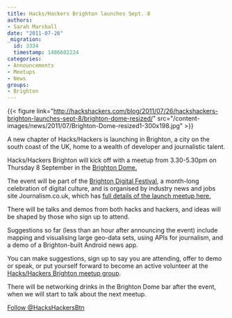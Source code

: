 ```yaml
---
title: Hacks/Hackers Brighton launches Sept. 8
authors:
- Sarah Marshall
date: "2011-07-26"
_migration:
  id: 3334
  timestamp: 1486602224
categories:
- Announcements
- Meetups
- News
groups:
- Brighton
---
```


{{< figure link="http://hackshackers.com/blog/2011/07/26/hackshackers-brighton-launches-sept-8/brighton-dome-resized/" src="/content-images/news/2011/07/Brighton-Dome-resized1-300x198.jpg" >}}

A new chapter of Hacks/Hackers is launching in Brighton, a city on the south coast of the UK, home to a wealth of developer and journalistic talent.

Hacks/Hackers Brighton will kick off with a meetup from 3.30-5.30pm on Thursday 8 September in the [Brighton Dome.][1]

The event will be part of the [Brighton Digital Festival][2], a month-long celebration of digital culture, and is organised by industry news and jobs site Journalism.co.uk, which has [full details of the launch meetup here.][3]

There will be talks and demos from both hacks and hackers, and ideas will be shaped by those who sign up to attend.

Suggestions so far (less than an hour after announcing the event) include mapping and visualising large geo-data sets, using APIs for journalism, and a demo of a Brighton-built Android news app.

You can make suggestions, sign up to say you are attending, offer to demo or speak, or put yourself forward to become an active volunteer at the [Hacks/Hackers Brighton meetup group][4].

There will be networking drinks in the Brighton Dome bar after the event, when we will start to talk about the next meetup.

[Follow @HacksHackersBtn][5]

 [1]: http://www.brightondome.org/ "Brighton Dome"
 [2]: http://brightondigitalfestival.co.uk/ "Brighton Digital Festival"
 [3]: http://www.journalism.co.uk/hacks-and-hackers/s299/# "Journalism.co.uk"
 [4]: http://www.meetup.com/Hacks-Hackers-Brighton/events/26955981/ "Meetup group"
 [5]: http://twitter.com/HacksHackersBtn